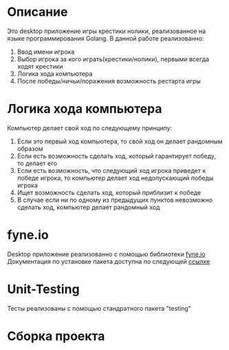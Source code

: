 # Описание
Это desktop приложение игры крестики нолики, реализованное на языке программирования Golang.
В данной работе реализованно:
1) Ввод имени игрока
2) Выбор игрока за кого играть(крестики/нолики), первыми всегда ходят крестики
3) Логика хода компьютера
4) После победы/ничьи/поражения возможность рестарта игры
# Логика хода компьютера
Компьютер делает свой ход по следующему принципу:
1) Если это первый ход компьютера, то свой ход он делает рандомным образом
2) Если есть возможность сделать ход, который гарантирует победу, то делает его
3) Если есть возможность, что следующий ход игрока приведет к победе игрока, то компьютер делает ход недопускающий победы игрока
4) Ищет возможность сделать ход, который приблизит к победе
5) В случае если ни по одному из предыдущих пунктов невозможно сделать ход, компьютер делает рандомный ход
# fyne.io
Desktop приложение реализованно с помощью библиотеки [fyne.io](https://fyne.io/)  
Документация по установке пакета доступна по следующей [ссылке](https://developer.fyne.io/started/)  
# Unit-Testing
Тесты реализованы с помощью стандратного пакета "testing"  
# Сборка проекта
